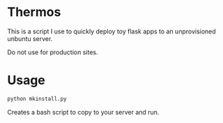 Thermos
=======

This is a script I use to quickly deploy toy flask apps to an unprovisioned unbuntu server.

Do not use for production sites.

Usage
=====

```bash
python mkinstall.py
```

Creates a bash script to copy to your server and run.
